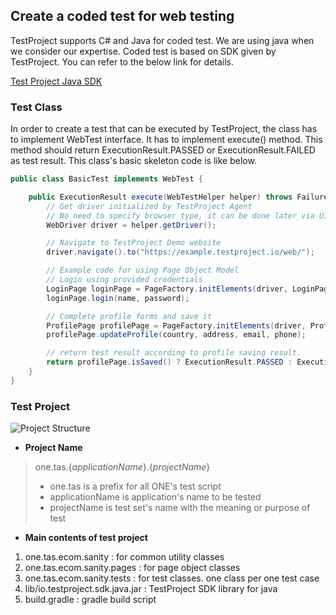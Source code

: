 ## Create a coded test for web testing

TestProject supports C# and Java for coded test.
We are using java when we consider our expertise.
Coded test is based on SDK given by TestProject.
You can refer to the below link for details.

[Test Project Java SDK](https://docs.testproject.io/testproject-sdk/java-sdk)

### Test Class

In order to create a test that can be executed by TestProject, the class has to implement WebTest interface.
It has to implement execute() method. This method should return ExecutionResult.PASSED or ExecutionResult.FAILED as test result. This class's basic skeleton code is like below.

```java
public class BasicTest implements WebTest {

    public ExecutionResult execute(WebTestHelper helper) throws FailureException {
        // Get driver initialized by TestProject Agent
        // No need to specify browser type, it can be done later via UI
        WebDriver driver = helper.getDriver();

        // Navigate to TestProject Demo website
        driver.navigate().to("https://example.testproject.io/web/");

        // Example code for using Page Object Model
        // Login using provided credentials
        LoginPage loginPage = PageFactory.initElements(driver, LoginPage.class);
        loginPage.login(name, password);

        // Complete profile forms and save it
        ProfilePage profilePage = PageFactory.initElements(driver, ProfilePage.class);
        profilePage.updateProfile(country, address, email, phone);

        // return test result according to profile saving result.
        return profilePage.isSaved() ? ExecutionResult.PASSED : ExecutionResult.FAILED;
    }
}
```

### Test Project

![Project Structure](https://github.com/ocean-network-express/OTSK-TAS-RESOURCE/blob/master/images/Project%20Structure.PNG)


* **Project Name** 
 > one.tas.{_applicationName_}.{_projectName_}
 > - one.tas is a prefix for all ONE's test script
 > - applicationName is application's name to be tested
 > - projectName is test set's name with the meaning or purpose of test

* **Main contents of test project**
1. one.tas.ecom.sanity : for common utility classes
1. one.tas.ecom.sanity.pages : for page object classes
1. one.tas.ecom.sanity.tests : for test classes. one class per one test case
1. lib/io.testproject.sdk.java.jar : TestProject SDK library for java
1. build.gradle : gradle build script
